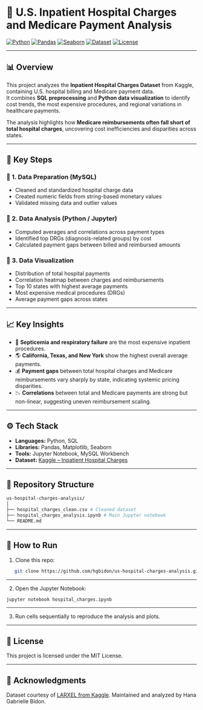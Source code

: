 # 🏥 U.S. Inpatient Hospital Charges and Medicare Payment Analysis

[![Python](https://img.shields.io/badge/Python-3.10+-blue?logo=python)](https://www.python.org/)
[![Pandas](https://img.shields.io/badge/Pandas-EDA-lightgrey?logo=pandas)](https://pandas.pydata.org/)
[![Seaborn](https://img.shields.io/badge/Visualization-Seaborn-orange?logo=plotly)](https://seaborn.pydata.org/)
[![Dataset](https://img.shields.io/badge/Dataset-Kaggle-blue?logo=kaggle)](https://www.kaggle.com/datasets/speedoheck/inpatient-hospital-charges)
[![License](https://img.shields.io/badge/License-MIT-green.svg)](LICENSE)

---

## 📊 Overview
This project analyzes the **Inpatient Hospital Charges Dataset** from Kaggle, containing U.S. hospital billing and Medicare payment data.  
It combines **SQL preprocessing** and **Python data visualization** to identify cost trends, the most expensive procedures, and regional variations in healthcare payments.

The analysis highlights how **Medicare reimbursements often fall short of total hospital charges**, uncovering cost inefficiencies and disparities across states.

---

## 🧩 Key Steps
### 🧮 1. Data Preparation (MySQL)
- Cleaned and standardized hospital charge data  
- Created numeric fields from string-based monetary values  
- Validated missing data and outlier values

### 🐍 2. Data Analysis (Python / Jupyter)
- Computed averages and correlations across payment types  
- Identified top DRGs (diagnosis-related groups) by cost  
- Calculated payment gaps between billed and reimbursed amounts  

### 🎨 3. Data Visualization
- Distribution of total hospital payments  
- Correlation heatmap between charges and reimbursements  
- Top 10 states with highest average payments  
- Most expensive medical procedures (DRGs)  
- Average payment gaps across states  

---

## 📈 Key Insights
- 🏥 **Septicemia and respiratory failure** are the most expensive inpatient procedures.  
- 🌎 **California, Texas, and New York** show the highest overall average payments.  
- 💰 **Payment gaps** between total hospital charges and Medicare reimbursements vary sharply by state, indicating systemic pricing disparities.  
- 📉 **Correlations** between total and Medicare payments are strong but non-linear, suggesting uneven reimbursement scaling.

---

## ⚙️ Tech Stack
- **Languages:** Python, SQL  
- **Libraries:** Pandas, Matplotlib, Seaborn  
- **Tools:** Jupyter Notebook, MySQL Workbench  
- **Dataset:** [Kaggle – Inpatient Hospital Charges](https://www.kaggle.com/datasets/speedoheck/inpatient-hospital-charges)

---

## 📂 Repository Structure
```bash
us-hospital-charges-analysis/
│
├── hospital_charges_clean.csv # Cleaned dataset
├── hospital_charges_analysis.ipynb # Main Jupyter notebook
└── README.md
```

---

## 🚀 How to Run
1. Clone this repo:
```bash
   git clone https://github.com/hgbidon/us-hospital-charges-analysis.git
```
---

2. Open the Jupyter Notebook:
```bash
jupyter notebook hospital_charges.ipynb
```
---

3. Run cells sequentially to reproduce the analysis and plots.

---

## 🧾 License
This project is licensed under the MIT License.

---

## 🙌 Acknowledgments
Dataset courtesy of [LARXEL from Kaggle](https://www.kaggle.com/datasets/speedoheck/inpatient-hospital-charges?utm_source=chatgpt.com).
Maintained and analyzed by Hana Gabrielle Bidon.
